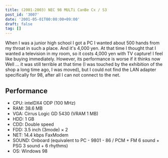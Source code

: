 ```yaml
---
title: (2001-2003) NEC 98 MULTi CanBe Cx / S3
post_id: '3007'
date: '2001-05-01T00:00:00+09:00'
draft: false
tag: []
---
```


When I was a junior high school I got a PC I wanted about 500 hands from my throat in such a place. And it's 4,000 yen. At that time I thought that I wanted a television in my room, so it costs 4,000 yen with TV capture! I feel like buying immediately. However, its performance is worse if it thinks now Well ... it was still terrible at that time (I was touched by the exhibition of the shop a long time ago, I was moved), but I could not find the LAN adapter specifically for 98, after all I can not connect to the net.

## Performance

*   CPU: intelDX4 ODP (100 MHz)
*   RAM: 38.6 MB
*   VGA: Cirrus Logic GD 5430 (VRAM 1 MB)
*   HDD: 1 GB
*   CDD: Double speed
*   FDD: 3.5 inch (3mode) × 2
*   NET: 14.4 kbps FaxModem
*   SOUND: Onboard (equivalent to PC - 9801 - 86 / PCM + FM 6 sound + PSG 3 sound + 6 rhythms)
*   OS: Windows 98